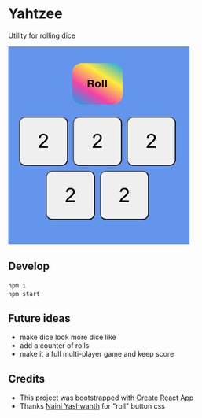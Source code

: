 # Yahtzee
Utility for rolling dice

![screenshot](screenshot.png)

## Develop

```bash
npm i
npm start
```

## Future ideas
- make dice look more dice like
- add a counter of rolls
- make it a full multi-player game and keep score

## Credits
- This project was bootstrapped with [Create React App](https://github.com/facebook/create-react-app)
- Thanks [Naini Yashwanth](https://uiverse.io/Yashwanthnaini/dry-panther-24) for "roll" button css
